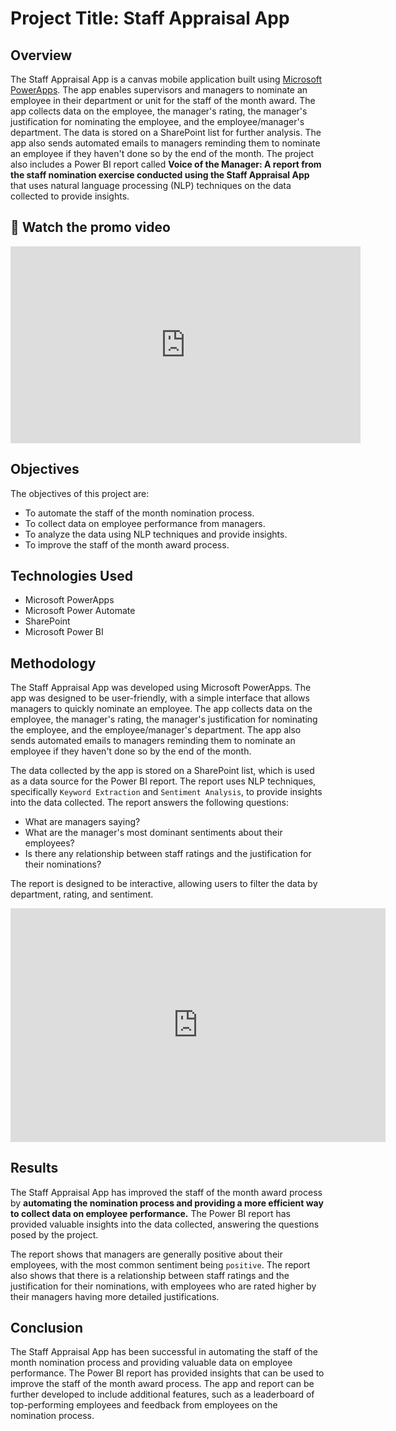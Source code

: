 # Project Title: Staff Appraisal App

## Overview

The Staff Appraisal App is a canvas mobile application built using [Microsoft PowerApps](https://powerapps.microsoft.com/en-gb/). The app enables supervisors and managers to nominate an employee in their department or unit for the staff of the month award. The app collects data on the employee, the manager's rating, the manager's justification for nominating the employee, and the employee/manager's department. The data is stored on a SharePoint list for further analysis. The app also sends automated emails to managers reminding them to nominate an employee if they haven't done so by the end of the month. The project also includes a Power BI report called **Voice of the Manager: A report from the staff nomination exercise conducted using the Staff Appraisal App** that uses natural language processing (NLP) techniques on the data collected to provide insights.

## 🔗 Watch the promo video
<!-- [![Watch the promo video](https://img.youtube.com/vi/F3PlU9srp_Y/default.jpg)](https://youtu.be/F3PlU9srp_Y) -->

<!-- [![Watch the promo video](https://img.youtube.com/vi/F3PlU9srp_Y/0.jpg)](https://www.youtube.com/watch?v=F3PlU9srp_Y) -->

<iframe width="560" height="315" src="https://www.youtube.com/embed/F3PlU9srp_Y" title="YouTube video player" frameborder="0" allow="accelerometer; autoplay; clipboard-write; encrypted-media; gyroscope; picture-in-picture; web-share" allowfullscreen></iframe>


## Objectives

The objectives of this project are:

- To automate the staff of the month nomination process.
- To collect data on employee performance from managers.
- To analyze the data using NLP techniques and provide insights.
- To improve the staff of the month award process.

## Technologies Used

- Microsoft PowerApps
- Microsoft Power Automate
- SharePoint
- Microsoft Power BI

## Methodology

The Staff Appraisal App was developed using Microsoft PowerApps. The app was designed to be user-friendly, with a simple interface that allows managers to quickly nominate an employee. The app collects data on the employee, the manager's rating, the manager's justification for nominating the employee, and the employee/manager's department. The app also sends automated emails to managers reminding them to nominate an employee if they haven't done so by the end of the month.

The data collected by the app is stored on a SharePoint list, which is used as a data source for the Power BI report. The report uses NLP techniques, specifically `Keyword Extraction` and `Sentiment Analysis`, to provide insights into the data collected. The report answers the following questions:

- What are managers saying?
- What are the manager's most dominant sentiments about their employees?
- Is there any relationship between staff ratings and the justification for their nominations?

The report is designed to be interactive, allowing users to filter the data by department, rating, and sentiment.

<!-- ![Voice of the Managers Report](https://user-images.githubusercontent.com/108296666/236662185-f86b292e-19c0-4c2f-848d-9cdeed977c27.jpg) -->

<!-- <img src="https://user-images.githubusercontent.com/108296666/236662185-f86b292e-19c0-4c2f-848d-9cdeed977c27.jpg" alt="Voice of the Managers Report" style="display: block; margin-left: auto; margin-right: auto;" width="40%"> -->

<iframe title="Report Section" width="600" height="373.5" src="https://app.powerbi.com/view?r=eyJrIjoiOWJhNjAzYzEtNjQ4Ny00YTU3LWJlNGUtY2MzOWIxZWFkNTAzIiwidCI6Ijg2ZTI2NTZlLTIxMTUtNDE1Yy1iNzBmLTkyY2NmMTgzMzNlMyJ9&pageName=ReportSection" frameborder="0" allowFullScreen="true"></iframe>

## Results

The Staff Appraisal App has improved the staff of the month award process by **automating the nomination process and providing a more efficient way to collect data on employee performance.** The Power BI report has provided valuable insights into the data collected, answering the questions posed by the project.

The report shows that managers are generally positive about their employees, with the most common sentiment being `positive`. The report also shows that there is a relationship between staff ratings and the justification for their nominations, with employees who are rated higher by their managers having more detailed justifications.

## Conclusion

The Staff Appraisal App has been successful in automating the staff of the month nomination process and providing valuable data on employee performance. The Power BI report has provided insights that can be used to improve the staff of the month award process. The app and report can be further developed to include additional features, such as a leaderboard of top-performing employees and feedback from employees on the nomination process.

